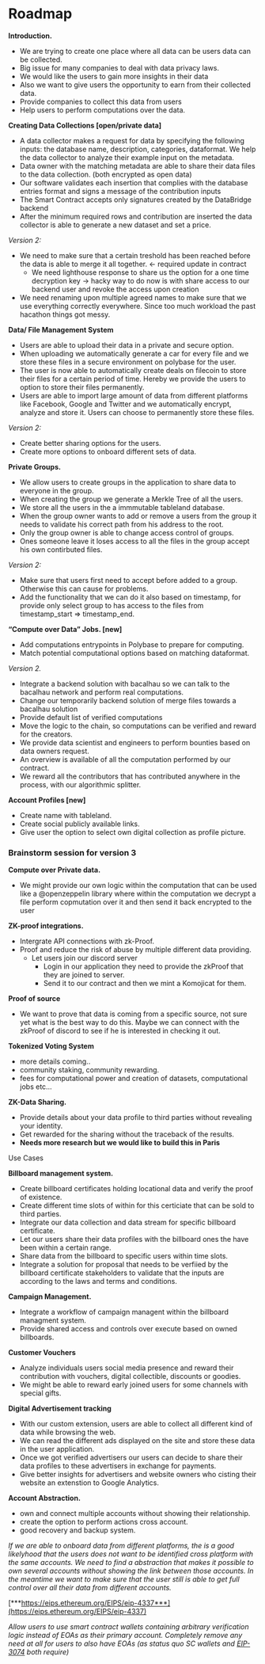 # Roadmap

**Introduction.** 

- We are trying to create one place where all data can be users data can be collected.
- Big issue for many companies to deal with data privacy laws.
- We would like the users to gain more insights in their data
- Also we want to give users the opportunity to earn from their collected data.
- Provide companies to collect this data from users
- Help users to perform computations over the data.

**Creating Data Collections [open/private data]**

- A data collector makes a request for data by specifying the following inputs: the database name, description, categories, dataformat. We help the data collector to analyze their example input on the metadata.
- Data owner with the matching metadata are able to share their data files to the data collection. (both encrypted as open data)
- Our software validates each insertion that complies with the database entries format and signs a message of the contribution inputs
- The  Smart Contract accepts only signatures created by the DataBridge backend
- After the minimum required rows and contribution are inserted the data collector is able to generate a new dataset and set a price.

*Version 2:* 

- We need to make sure that a certain treshold has been reached before the data is able to merge it all together. ← required update in contract
    - We need lighthouse response to share us the option for a one time decryption key → hacky way to do now is with share access  to our backend user and revoke the access upon creation
- We need renaming upon multiple agreed names to make sure that we use everything correctly everywhere. Since too much workload the past hacathon things got messy.

**Data/ File Management System** 

- Users are able to upload their data in a private and secure option.
- When uploading we automatically generate a car for every file and we store these files in a secure environment on polybase for the user.
- The user is now able to automatically create deals on filecoin to store their files for a certain period of time. Hereby we provide the users to option to store their files permanently.
- Users are able to import large amount of data from different platforms like Facebook, Google and Twitter and we automatically encrypt, analyze and store it. Users can choose to permanently store these files.

*Version 2:* 

- Create better sharing options for the users.
- Create more options to onboard different sets of data.

**Private Groups.** 

- We allow users to create groups in the application to share data to everyone in the group.
- When creating the group we generate a Merkle Tree of all the users.
- We store all the users in the a immmutable tableland database.
- When the group owner wants to add or remove a users from the group it needs to validate his correct path from his address to the root.
- Only the group owner is able to change access control of groups.
- Ones someone leave it loses access to all the files in the group accept his own contirbuted files.

*Version 2:* 

- Make sure that users first need to accept before added to a group. Otherwise this can cause for problems.
- Add the functionality that we can do it also based on timestamp, for provide only select group to has access to the files from timestamp_start ⇒ timestamp_end.

**“Compute over Data” Jobs. [new]**

- Add computations entrypoints in Polybase to prepare for computing.
- Match potential computational options based on matching dataformat.

*Version 2.* 

- Integrate a backend solution with bacalhau so we can talk to the bacalhau network and perform real computations.
- Change our temporarily backend solution of merge files towards a bacalhau solution
- Provide default list of verified computations
- Move the logic to the chain, so computations can be verified and reward for the creators.
- We provide data scientist and engineers to perform bounties based on data owners request.
- An overview is available of all the computation performed by our contract.
- We reward all the contributors that has contributed anywhere in the process, with our algorithmic splitter.

**Account Profiles [new]**

- Create name with tableland.
- Create social publicly available links.
- Give user the option to select own digital collection as profile picture.

### Brainstorm session for version 3

**Compute over Private data.** 

- We might provide our own logic within the computation that can be used like a @openzeppelin library where within the computation we decrypt a file perform copmutation over it and then send it back encrypted to the user

**ZK-proof integrations.** 

- Intergrate API connections with zk-Proof.
- Proof and reduce the risk of abuse by multiple different data providing.
    - Let users join our discord server
        - Login in our application they need to provide the zkProof that they are joined to server.
        - Send it to our contract and then we mint a Komojicat for them.

**Proof of source**

- We want to prove that data is coming from a specific source, not sure yet what is the best way to do this. Maybe we can connect with the zkProof of discord to see if he is interested in checking it out.

**Tokenized Voting System** 

- more details coming..
- community staking, community rewarding.
- fees for computational power and creation of datasets, computational jobs etc…

**ZK-Data Sharing.**

- Provide details about your data profile to third parties without revealing your identity.
- Get rewarded for the sharing without the traceback of the results.
- **Needs more research but we would like to build this in Paris**

Use Cases

**Billboard management system.** 

- Create billboard certificates holding locational data and verify the proof of existence.
- Create different time slots of within for this certiciate that can be sold to third parties.
- Integrate our data collection and data stream for specific billboard certificate.
- Let our users share their data profiles with the billboard ones the have been within a certain range.
- Share data from the billboard to specific users within time slots.
- Integrate a solution for proposal that needs to be verfiied by the billboard certificate stakeholders to validate that the inputs are according to the laws and terms and conditions.

**Campaign Management.** 

- Integrate a workflow of campaign managent within the billboard managment system.
- Provide shared access and controls over execute based on owned billboards.

**Customer Vouchers** 

- Analyze individuals users social media presence and reward their contribution with vouchers, digital collectible, discounts or goodies.
- We might be able to reward early joined users for some channels with special gifts.

**Digital Advertisement tracking** 

- With our custom extension, users are able to collect all different kind of data while browsing the web.
- We can read the different ads displayed on the site and store these data in the user application.
- Once we got verified advertisers our users can decide to share their data profiles to these advertisers in exchange for payments.
- Give better insights for advertisers and website owners who cisting their website an extenstion to Google Analytics.

**Account Abstraction.** 

- own and connect multiple accounts without showing their relationship.
- create the option to perform actions cross account.
- good recovery and backup system.

*If we are able to onboard data from different platforms, the is a good likelyhood that the users does not want to be identified cross platform with the same accounts. We need to find a abstraction that makes it possible to own several accounts without showing the link between those accounts. In the meantime we want to make sure that the user still is able to get full control over all their data from different accounts.* 

[***https://eips.ethereum.org/EIPS/eip-4337***](https://eips.ethereum.org/EIPS/eip-4337)

*Allow users to use smart contract wallets containing arbitrary verification logic instead of EOAs as their primary account. Completely remove any need at all for users to also have EOAs (as status quo SC wallets and [EIP-3074](https://eips.ethereum.org/EIPS/eip-3074) both require)*